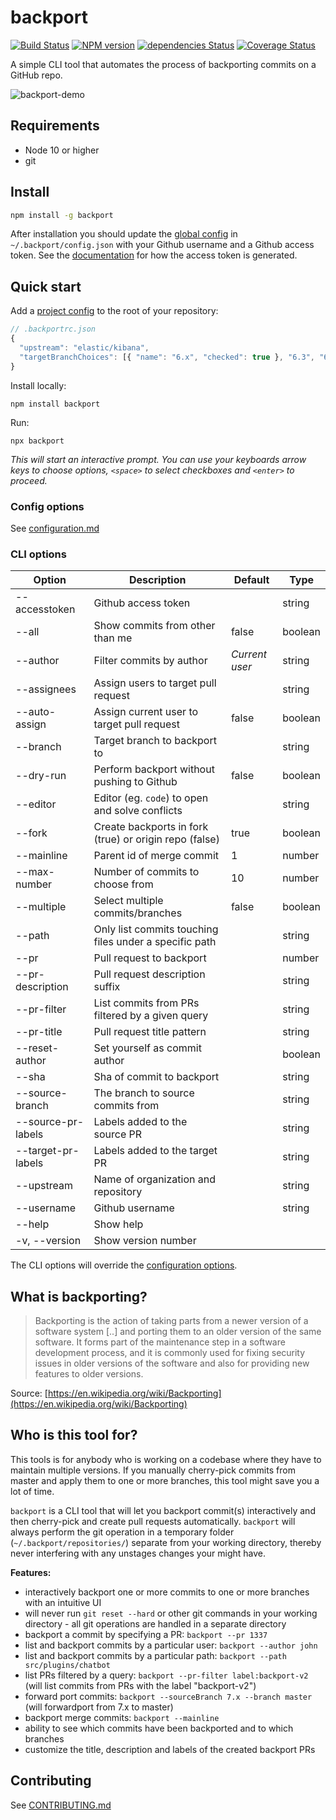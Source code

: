 # backport

[![Build Status](https://travis-ci.org/sqren/backport.svg?branch=master)](https://travis-ci.org/sqren/backport)
[![NPM version](https://img.shields.io/npm/v/backport.svg)](https://www.npmjs.com/package/backport)
[![dependencies Status](https://david-dm.org/sqren/backport/status.svg)](https://david-dm.org/sqren/backport)
[![Coverage Status](https://coveralls.io/repos/github/sqren/backport/badge.svg?branch=master)](https://coveralls.io/github/sqren/backport?branch=master)

A simple CLI tool that automates the process of backporting commits on a GitHub repo.

![backport-demo](https://user-images.githubusercontent.com/209966/80993576-95766380-8e3b-11ea-9efd-b35eb2e6a9ec.gif)

## Requirements

- Node 10 or higher
- git

## Install

```sh
npm install -g backport
```

After installation you should update the [global config](https://github.com/sqren/backport/blob/master/docs/configuration.md#global-config-backportconfigjson) in `~/.backport/config.json` with your Github username and a Github access token. See the [documentation](https://github.com/sqren/backport/blob/master/docs/configuration.md#accesstoken-required) for how the access token is generated.

## Quick start

Add a [project config](https://github.com/sqren/backport/blob/master/docs/configuration.md#project-config-backportrcjson) to the root of your repository:

```js
// .backportrc.json
{
  "upstream": "elastic/kibana",
  "targetBranchChoices": [{ "name": "6.x", "checked": true }, "6.3", "6.2", "6.1", "6.0"],
}
```

Install locally:

```
npm install backport
```

Run:

```
npx backport
```

_This will start an interactive prompt. You can use your keyboards arrow keys to choose options, `<space>` to select checkboxes and `<enter>` to proceed._

### Config options

See [configuration.md](https://github.com/sqren/backport/blob/master/docs/configuration.md)

### CLI options

| Option             | Description                                            | Default        | Type    |
| ------------------ | ------------------------------------------------------ | -------------- | ------- |
| --accesstoken      | Github access token                                    |                | string  |
| --all              | Show commits from other than me                        | false          | boolean |
| --author           | Filter commits by author                               | _Current user_ | string  |
| --assignees        | Assign users to target pull request                    |                | string  |
| --auto-assign      | Assign current user to target pull request             | false          | boolean |
| --branch           | Target branch to backport to                           |                | string  |
| --dry-run          | Perform backport without pushing to Github             | false          | boolean |
| --editor           | Editor (eg. `code`) to open and solve conflicts        |                | string  |
| --fork             | Create backports in fork (true) or origin repo (false) | true           | boolean |
| --mainline         | Parent id of merge commit                              | 1              | number  |
| --max-number       | Number of commits to choose from                       | 10             | number  |
| --multiple         | Select multiple commits/branches                       | false          | boolean |
| --path             | Only list commits touching files under a specific path |                | string  |
| --pr               | Pull request to backport                               |                | number  |
| --pr-description   | Pull request description suffix                        |                | string  |
| --pr-filter        | List commits from PRs filtered by a given query        |                | string  |
| --pr-title         | Pull request title pattern                             |                | string  |
| --reset-author     | Set yourself as commit author                          |                | boolean |
| --sha              | Sha of commit to backport                              |                | string  |
| --source-branch    | The branch to source commits from                      |                | string  |
| --source-pr-labels | Labels added to the source PR                          |                | string  |
| --target-pr-labels | Labels added to the target PR                          |                | string  |
| --upstream         | Name of organization and repository                    |                | string  |
| --username         | Github username                                        |                | string  |
| --help             | Show help                                              |                |         |
| -v, --version      | Show version number                                    |                |         |

The CLI options will override the [configuration options](https://github.com/sqren/backport/blob/master/docs/configuration.md).

## What is backporting?

> Backporting is the action of taking parts from a newer version of a software system [..] and porting them to an older version of the same software. It forms part of the maintenance step in a software development process, and it is commonly used for fixing security issues in older versions of the software and also for providing new features to older versions.

Source: [https://en.wikipedia.org/wiki/Backporting](https://en.wikipedia.org/wiki/Backporting)

## Who is this tool for?

This tools is for anybody who is working on a codebase where they have to maintain multiple versions. If you manually cherry-pick commits from master and apply them to one or more branches, this tool might save you a lot of time.

`backport` is a CLI tool that will let you backport commit(s) interactively and then cherry-pick and create pull requests automatically. `backport` will always perform the git operation in a temporary folder (`~/.backport/repositories/`) separate from your working directory, thereby never interfering with any unstages changes your might have.

**Features:**

- interactively backport one or more commits to one or more branches with an intuitive UI
- will never run `git reset --hard` or other git commands in your working directory - all git operations are handled in a separate directory
- backport a commit by specifying a PR: `backport --pr 1337`
- list and backport commits by a particular user: `backport --author john`
- list and backport commits by a particular path: `backport --path src/plugins/chatbot`
- list PRs filtered by a query: `backport --pr-filter label:backport-v2` (will list commits from PRs with the label "backport-v2")
- forward port commits: `backport --sourceBranch 7.x --branch master` (will forwardport from 7.x to master)
- backport merge commits: `backport --mainline`
- ability to see which commits have been backported and to which branches
- customize the title, description and labels of the created backport PRs

## Contributing

See [CONTRIBUTING.md](https://github.com/sqren/backport/blob/master/CONTRIBUTING.md)
